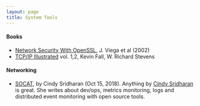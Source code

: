 ```yaml
---
layout: page
title: System Tools
---
```


#### Books
* [Network Security With OpenSSL](https://www.amazon.com/Network-Security-OpenSSL-John-Viega/dp/059600270X), J. Viega et al (2002)
* [TCP/IP Illustrated](https://www.amazon.com/TCP-Illustrated-Protocols-Addison-Wesley-Professional/dp/0321336313/) vol. 1,2, Kevin Fall, W. Richard Stevens

#### Networking
* [SOCAT](href="https://medium.com/@copyconstruct/socat-29453e9fc8a6), by Cindy Sridharan (Oct 15, 2018). Anything by <a href="https://medium.com/@copyconstruct">Cindy Sridharan</a> is great. She writes about dev/ops, metrics monitoring, logs and distributed event monitoring with open source tools.
